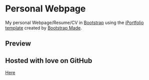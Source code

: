 # Personal Webpage 

My personal Webpage/Resume/CV in [Bootstrap](http://getbootstrap.com/) using the [iPortfolio template](https://bootstrapmade.com/iportfolio-bootstrap-portfolio-websites-template/) created by [Bootstrap Made](https://bootstrapmade.com//). 

## Preview



## Hosted with love on GitHub
[Here](https://fabriziomiano.github.io/)
